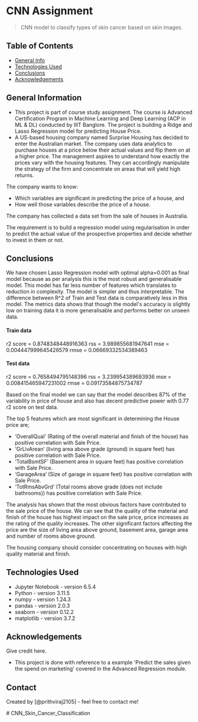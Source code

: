 # CNN Assignment
> CNN model to classify types of skin cancer based on skin images.


## Table of Contents
* [General Info](#general-information)
* [Technologies Used](#technologies-used)
* [Conclusions](#conclusions)
* [Acknowledgements](#acknowledgements)

<!-- You can include any other section that is pertinent to your problem -->

## General Information
- This project is part of course study assignment. The course is Advanced Certification Program in Machine Learning and Deep Learning (ACP in ML & DL) conducted by IIIT Banglore. The project is building a Ridge and Lasso Regression model for predicting House Price.
- A US-based housing company named Surprise Housing has decided to enter the Australian market. The company uses data analytics to purchase houses at a price below their actual values and flip them on at a higher price. The management aspires to understand how exactly the prices vary with the housing features. They can accordingly manipulate the strategy of the firm and concentrate on areas that will yield high returns.

The company wants to know:
- Which variables are significant in predicting the price of a house, and
- How well those variables describe the price of a house.

The company has collected a data set from the sale of houses in Australia.

The requirement is to build a regression model using regularisation in order to predict the actual value of the prospective properties and decide whether to invest in them or not.

<!-- You don't have to answer all the questions - just the ones relevant to your project. -->

## Conclusions

We have chosen Lasso Regression model with optimal alpha=0.001 as final model because as per analysis this is the most robust and generalisable model.
This model has far less number of features which translates to reduction in complexity. The model is simpler and thus interpretable.
The difference between R^2 of Train and Test data is comparatively less in this model. The metrics data shows that though the model's accuracy is slightly low on training data it is more generalisable and performs better on unseen data.
#### Train data

r2 score = 0.8748348448916363 rss = 3.989855681947641 mse = 0.004447999645426579 rmse = 0.06669332534389463

#### Test data
r2 score = 0.7658494795148396 rss = 3.239954389683936 mse = 0.008415465947231002 rmse = 0.09173584875734787

Based on the final model we can say that the model describes 87% of the variability in price of house and also has decent predictive power with 0.77 r2 score on test data.

The top 5 features which are most significant in determining the House price are;
- ‘OverallQual’ (Rating of the overall material and finish of the house) has positive correlation with Sale Price.
- ‘GrLivArean’ (living area above grade (ground) in square feet) has positive correlation with Sale Price.
- ‘TotalBsmtSF’ (Basement area in square feet) has positive correlation with Sale Price.
- ‘GarageArea’ (Size of garage in square feet) has positive correlation with Sale Price.
- ‘TotRmsAbvGrd’ (Total rooms above grade (does not include bathrooms)) has positive correlation with Sale Price.

The analysis has shown that the most obvious factors have contributed to the sale price of the house. We can see that the quality of the material and finish of the house has highest impact on the sale price, price increases as the rating of the quality increases. The other significant factors affecting the price are the size of living area above ground, basement area, garage area and number of rooms above ground.

The housing company should consider concentrating on houses with high quality material and finish.
<!-- You don't have to answer all the questions - just the ones relevant to your project. -->


## Technologies Used
- Jupyter Notebook - version 6.5.4
- Python - version 3.11.5
- numpy - version 1.24.3
- pandas - version 2.0.3
- seaborn - version 0.12.2
- matplotlib - version 3.7.2

<!-- As the libraries versions keep on changing, it is recommended to mention the version of library used in this project -->

## Acknowledgements
Give credit here.
- This project is done with reference to a example 'Predict the sales given the spend on marketing' covered in the Advanced Regression module.


## Contact
Created by [@prithviraj2105] - feel free to contact me!


<!-- Optional -->
<!-- ## License -->
<!-- This project is open source and available under the [... License](). -->

<!-- You don't have to include all sections - just the one's relevant to your project --># CNN_Skin_Cancer_Classification
